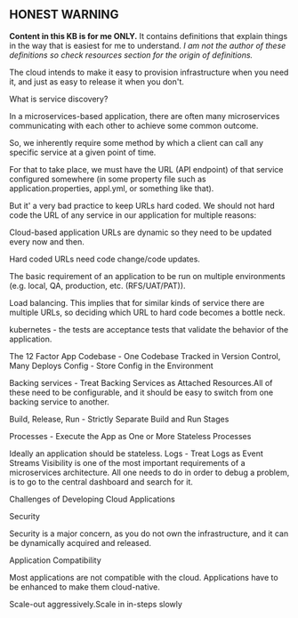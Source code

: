## **HONEST WARNING**
**Content in this KB is for me ONLY.**
It contains definitions that explain things in the way that is easiest for me to understand.
_I am not the author of these definitions so check resources section for the origin of definitions._


The cloud intends to make it easy to provision infrastructure when you need it, and just as easy to release it when you don't. 


What is service discovery?

In a microservices-based application, there are often many microservices communicating with each other to achieve some common outcome.

So, we inherently require some method by which a client can call any specific service at a given point of time.

For that to take place, we must have the URL (API endpoint) of that service configured somewhere (in some property file such as application.properties, appl.yml, or something like that).

But it' a very bad practice to keep URLs hard coded. We should not hard code the URL of any service in our application for multiple reasons:

Cloud-based application URLs are dynamic so they need to be updated every now and then.

Hard coded URLs need code change/code updates.

The basic requirement of an application to be run on multiple environments (e.g. local, QA, production, etc. (RFS/UAT/PAT)).

Load balancing. This implies that for similar kinds of service there are multiple URLs, so deciding which URL to hard code becomes a bottle neck.

kubernetes - the tests are acceptance tests that validate the behavior of the application.


The 12 Factor App
Codebase - One Codebase Tracked in Version Control, Many Deploys
Config - Store Config in the Environment

Backing services - Treat Backing Services as Attached Resources.All of these need to be configurable, and it should be easy to switch from one backing service to another.

Build, Release, Run - Strictly Separate Build and Run Stages

Processes - Execute the App as One or More Stateless Processes

Ideally an application should be stateless. 
Logs - Treat Logs as Event Streams
Visibility is one of the most important requirements of a microservices architecture.
All one needs to do in order to debug a problem, is to go to the central dashboard and search for it.

Challenges of Developing Cloud Applications

Security

Security is a major concern, as you do not own the infrastructure, and it can be dynamically acquired and released.

Application Compatibility

Most applications are not compatible with the cloud. Applications have to be enhanced to make them cloud-native.

Scale-out aggressively.Scale in in-steps slowly